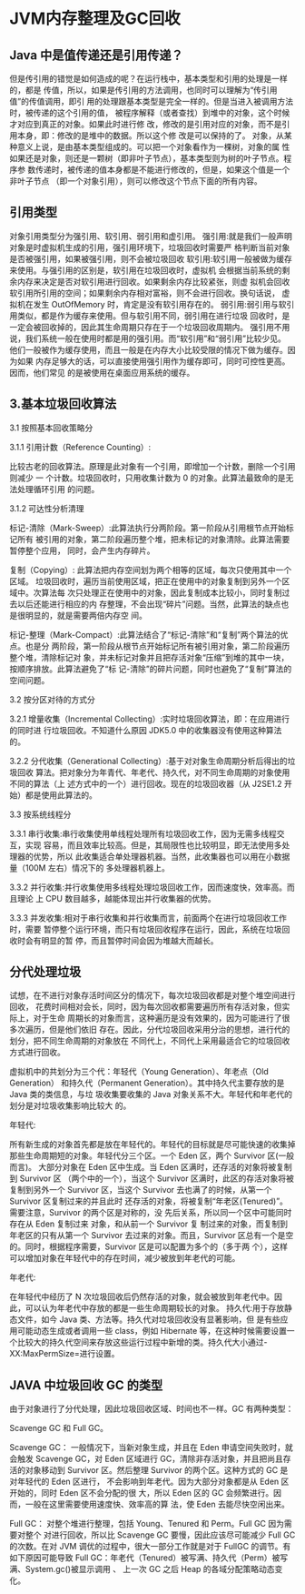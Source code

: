 # JVM内存整理及GC回收

## Java 中是值传递还是引用传递？
但是传引用的错觉是如何造成的呢？在运行栈中，基本类型和引用的处理是一样的，都是
传值，所以，如果是传引用的方法调用，也同时可以理解为“传引用值”的传值调用，即引
用的处理跟基本类型是完全一样的。但是当进入被调用方法时，被传递的这个引用的值，
被程序解释（或者查找）到堆中的对象，这个时候才对应到真正的对象。如果此时进行修
改，修改的是引用对应的对象，而不是引用本身，即：修改的是堆中的数据。所以这个修
改是可以保持的了。
对象，从某种意义上说，是由基本类型组成的。可以把一个对象看作为一棵树，对象的属
性如果还是对象，则还是一颗树（即非叶子节点），基本类型则为树的叶子节点。程序参
数传递时，被传递的值本身都是不能进行修改的，但是，如果这个值是一个非叶子节点
（即一个对象引用），则可以修改这个节点下面的所有内容。

## 引用类型
对象引用类型分为强引用、软引用、弱引用和虚引用。
强引用:就是我们一般声明对象是时虚拟机生成的引用，强引用环境下，垃圾回收时需要严
格判断当前对象是否被强引用，如果被强引用，则不会被垃圾回收
软引用:软引用一般被做为缓存来使用。与强引用的区别是，软引用在垃圾回收时，虚拟机
会根据当前系统的剩余内存来决定是否对软引用进行回收。如果剩余内存比较紧张，则虚
拟机会回收软引用所引用的空间；如果剩余内存相对富裕，则不会进行回收。换句话说，
虚拟机在发生 OutOfMemory 时，肯定是没有软引用存在的。
弱引用:弱引用与软引用类似，都是作为缓存来使用。但与软引用不同，弱引用在进行垃圾
回收时，是一定会被回收掉的，因此其生命周期只存在于一个垃圾回收周期内。
强引用不用说，我们系统一般在使用时都是用的强引用。而“软引用”和“弱引用”比较少见。
他们一般被作为缓存使用，而且一般是在内存大小比较受限的情况下做为缓存。因为如果
内存足够大的话，可以直接使用强引用作为缓存即可，同时可控性更高。因而，他们常见
的是被使用在桌面应用系统的缓存。

## 3.基本垃圾回收算法
3.1 按照基本回收策略分

3.1.1 引用计数（Reference Counting）:

比较古老的回收算法。原理是此对象有一个引用，即增加一个计数，删除一个引用则减少
一 个计数。垃圾回收时，只用收集计数为 0 的对象。此算法最致命的是无法处理循环引用
的问题。

3.1.2 可达性分析清理

标记-清除（Mark-Sweep）:此算法执行分两阶段。第一阶段从引用根节点开始标记所有
被引用的对象，第二阶段遍历整个堆，把未标记的对象清除。此算法需要暂停整个应用，
同时，会产生内存碎片。

复制（Copying）: 此算法把内存空间划为两个相等的区域，每次只使用其中一个区域。
垃圾回收时，遍历当前使用区域，把正在使用中的对象复制到另外一个区域中。次算法每
次只处理正在使用中的对象，因此复制成本比较小，同时复制过去以后还能进行相应的内
存整理，不会出现“碎片”问题。当然，此算法的缺点也是很明显的，就是需要两倍内存空
间。

标记-整理（Mark-Compact）:此算法结合了“标记-清除”和“复制”两个算法的优点。也是分
两阶段，第一阶段从根节点开始标记所有被引用对象，第二阶段遍历整个堆，清除标记对
象，并未标记对象并且把存活对象“压缩”到堆的其中一块，按顺序排放。此算法避免了“标 记-清除”的碎片问题，同时也避免了“复制”算法的空间问题。

3.2 按分区对待的方式分

3.2.1 增量收集（Incremental Collecting）:实时垃圾回收算法，即：在应用进行的同时进
行垃圾回收。不知道什么原因 JDK5.0 中的收集器没有使用这种算法的。

3.2.2 分代收集（Generational Collecting）:基于对对象生命周期分析后得出的垃圾回收
算法。把对象分为年青代、年老代、持久代，对不同生命周期的对象使用不同的算法（上
述方式中的一个）进行回收。现在的垃圾回收器（从 J2SE1.2 开始）都是使用此算法的。

3.3 按系统线程分

3.3.1 串行收集:串行收集使用单线程处理所有垃圾回收工作，因为无需多线程交互，实现
容易，而且效率比较高。但是，其局限性也比较明显，即无法使用多处理器的优势，所以
此收集适合单处理器机器。当然，此收集器也可以用在小数据量（100M 左右）情况下的
多处理器机器上。

3.3.2 并行收集:并行收集使用多线程处理垃圾回收工作，因而速度快，效率高。而且理论
上 CPU 数目越多，越能体现出并行收集器的优势。

3.3.3 并发收集:相对于串行收集和并行收集而言，前面两个在进行垃圾回收工作时，需要
暂停整个运行环境，而只有垃圾回收程序在运行，因此，系统在垃圾回收时会有明显的暂
停，而且暂停时间会因为堆越大而越长。

## 分代处理垃圾
试想，在不进行对象存活时间区分的情况下，每次垃圾回收都是对整个堆空间进行回收，
花费时间相对会长，同时，因为每次回收都需要遍历所有存活对象，但实际上，对于生命
周期长的对象而言，这种遍历是没有效果的，因为可能进行了很多次遍历，但是他们依旧
存在。因此，分代垃圾回收采用分治的思想，进行代的划分，把不同生命周期的对象放在
不同代上，不同代上采用最适合它的垃圾回收方式进行回收。

虚拟机中的共划分为三个代：年轻代（Young Generation）、年老点（Old Generation） 和持久代（Permanent Generation）。其中持久代主要存放的是 Java 类的类信息，与垃
圾收集要收集的 Java 对象关系不大。年轻代和年老代的划分是对垃圾收集影响比较大
的。

年轻代:

所有新生成的对象首先都是放在年轻代的。年轻代的目标就是尽可能快速的收集掉
那些生命周期短的对象。年轻代分三个区。一个 Eden 区，两个 Survivor 区(一般而言)。
大部分对象在 Eden 区中生成。当 Eden 区满时，还存活的对象将被复制到 Survivor 区
（两个中的一个），当这个 Survivor 区满时，此区的存活对象将被复制到另外一个
Survivor 区，当这个 Survivor 去也满了的时候，从第一个 Survivor 区复制过来的并且此时
还存活的对象，将被复制“年老区(Tenured)”。需要注意，Survivor 的两个区是对称的，没
先后关系，所以同一个区中可能同时存在从 Eden 复制过来 对象，和从前一个 Survivor 复
制过来的对象，而复制到年老区的只有从第一个 Survivor 去过来的对象。而且，Survivor
区总有一个是空的。同时，根据程序需要，Survivor 区是可以配置为多个的（多于两
个），这样可以增加对象在年轻代中的存在时间，减少被放到年老代的可能。

年老代:

在年轻代中经历了 N 次垃圾回收后仍然存活的对象，就会被放到年老代中。因
此，可以认为年老代中存放的都是一些生命周期较长的对象。
持久代:用于存放静态文件，如今 Java 类、方法等。持久代对垃圾回收没有显著影响，但
是有些应用可能动态生成或者调用一些 class，例如 Hibernate 等，在这种时候需要设置一
个比较大的持久代空间来存放这些运行过程中新增的类。持久代大小通过-
XX:MaxPermSize=<N>进行设置。

## JAVA 中垃圾回收 GC 的类型
由于对象进行了分代处理，因此垃圾回收区域、时间也不一样。GC 有两种类型：

Scavenge GC 和 Full GC。

Scavenge GC： 一般情况下，当新对象生成，并且在 Eden 申请空间失败时，就会触发
Scavenge GC，对 Eden 区域进行 GC，清除非存活对象，并且把尚且存活的对象移动到
Survivor 区。然后整理 Survivor 的两个区。这种方式的 GC 是对年轻代的 Eden 区进行，
不会影响到年老代。因为大部分对象都是从 Eden 区开始的，同时 Eden 区不会分配的很
大，所以 Eden 区的 GC 会频繁进行。因而，一般在这里需要使用速度快、效率高的算
法，使 Eden 去能尽快空闲出来。

Full GC： 对整个堆进行整理，包括 Young、Tenured 和 Perm。Full GC 因为需要对整个
对进行回收，所以比 Scavenge GC 要慢，因此应该尽可能减少 Full GC 的次数。在对
JVM 调优的过程中，很大一部分工作就是对于 FullGC 的调节。有如下原因可能导致 Full
GC：年老代（Tenured）被写满、持久代（Perm）被写满、System.gc()被显示调用 、
上一次 GC 之后 Heap 的各域分配策略动态变化。
